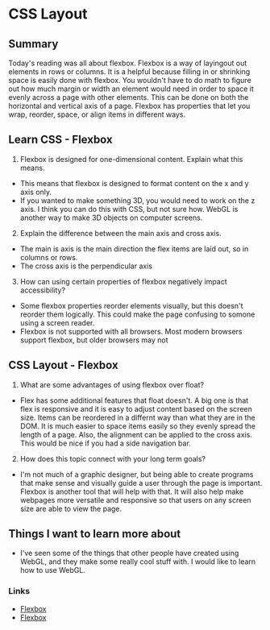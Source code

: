 # CSS Layout

## Summary
Today's reading was all about flexbox. Flexbox is a way of layingout out elements in rows or columns. It is a helpful because filling in or shrinking space is easily done with flexbox. You wouldn't have to do math to figure out how much margin or width an element would need in order to space it evenly across a page with other elements. This can be done on both the horizontal and vertical axis of a page. Flexbox has properties that let you wrap, reorder, space, or align items in different ways.

## Learn CSS - Flexbox
1. Flexbox is designed for one-dimensional content. Explain what this means.
- This means that flexbox is designed to format content on the x and y axis only.
- If you wanted to make something 3D, you would need to work on the z axis. I think you can do this with CSS, but not sure how. WebGL is another way to make 3D objects on computer screens.

2. Explain the difference between the main axis and cross axis.
- The main is axis is the main direction the flex items are laid out, so in columns or rows.
- The cross axis is the perpendicular axis
3. How can using certain properties of flexbox negatively impact accessibility?
- Some flexbox properties reorder elements visually, but this doesn't reorder them logically. This could make the page confusing to somone using a screen reader.
- Flexbox is not supported with all browsers. Most modern browsers support flexbox, but older browsers may not

## CSS Layout - Flexbox
1. What are some advantages of using flexbox over float?
- Flex has some additional features that float doesn't. A big one is that flex is responsive and it is easy to adjust content based on the screen size. Items can be reordered in a differnt way than what they are in the DOM. It is much easier to space items easily so they evenly spread the length of a page. Also, the alignment can be applied to the cross axis. This would be nice if you had a side navigation bar.

2. How does this topic connect with your long term goals?
- I'm not much of a graphic designer, but being able to create programs that make sense and visually guide a user through the page is important. Flexbox is another tool that will help with that. It will also help make webpages more versatile and responsive so that users on any screen size are able to view the page.

## Things I want to learn more about
- I've seen some of the things that other people have created using WebGL, and they make some really cool stuff with. I would like to learn how to use WebGL.

### Links
- [Flexbox](https://developer.mozilla.org/en-US/docs/Learn/CSS/CSS_layout/Flexbox)
- [Flexbox](https://web.dev/learn/css/flexbox/)